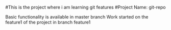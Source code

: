 #This is the project where i am learning git features
#Project Name: git-repo

Basic functionality is available in master branch
Work started on the feature1 of the project in branch feature1 
